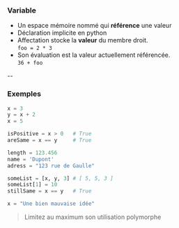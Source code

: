 ### Variable

- Un espace mémoire nommé qui **référence** une valeur
- Déclaration implicite en python
- Affectation stocke la **valeur** du membre droit. \
  `foo = 2 * 3`
- Son évaluation est la valeur actuellement référencée. \
  `36 + foo`

--

### Exemples

```python
x = 3
y = x + 2
x = 5

isPositive = x > 0   # True
areSame = x == y     # True

length = 123.456
name = 'Dupont'
adress = "123 rue de Gaulle"

someList = [x, y, 3] # [ 5, 5, 3 ]
someList[1] = 10
stillSame = x == y   # True

x = "Une bien mauvaise idée"
```
> Limitez au maximum son utilisation polymorphe
